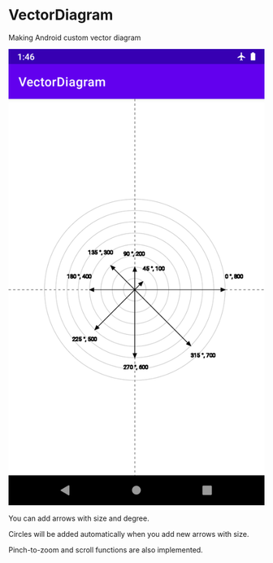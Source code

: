 # VectorDiagram

Making Android custom vector diagram

![vector_diagram](./vector_diagram.png)

You can add arrows with size and degree.

Circles will be added automatically when you add new arrows with size.

Pinch-to-zoom and scroll functions are also implemented.